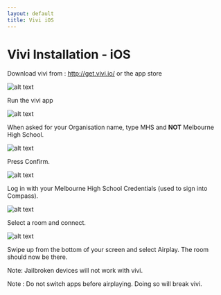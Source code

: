 ```yaml
---
layout: default
title: Vivi iOS
---
```


# Vivi Installation - iOS

Download vivi from : http://get.vivi.io/ or the app store

![alt text][download]

Run the vivi app

![alt text][app]

When asked for your Organisation name, type MHS and **NOT** Melbourne High School.

![alt text][badName]

Press Confirm.

![alt text][goodName]

Log in with your Melbourne High School Credentials (used to sign into Compass).

![alt text][login]

Select a room and connect.

![alt text][room]

Swipe up from the bottom of your screen and select Airplay. The room should now be there.


Note: Jailbroken devices will not work with vivi.

Note : Do not switch apps before airplaying. Doing so will break vivi.

[download]: http://i.imgur.com/Ck2ALp7.jpg

[app]: http://i.imgur.com/27vSYVP.jpg
[goodName]: http://i.imgur.com/DNCkoq6.jpg
[badName]: http://i.imgur.com/DNCkoq6.jpg
[login]: http://i.imgur.com/QpB0wPe.jpg

[room]: http://i.imgur.com/FI3RDmo.jpg
